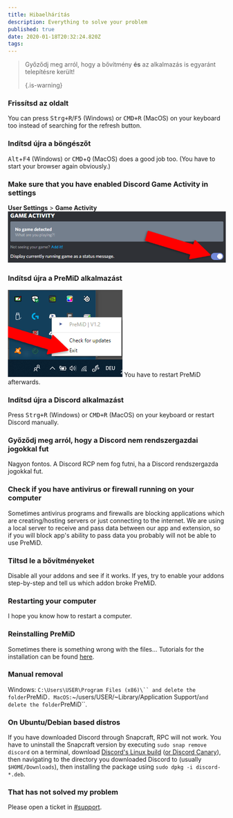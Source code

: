 ```yaml
---
title: Hibaelhárítás
description: Everything to solve your problem
published: true
date: 2020-01-18T20:32:24.820Z
tags:
---
```


> Győződj meg arról, hogy a bővítmény **és** az alkalmazás is egyaránt telepítésre került! 
> 
> {.is-warning}

### Frissítsd az oldalt
You can press <kbd>Strg+R</kbd>/<kbd>F5</kbd> (Windows) or <kbd>CMD+R</kbd> (MacOS) on your keyboard too instead of searching for the refresh button.

### Indítsd újra a böngészőt
<kbd>Alt</kbd>+<kbd>F4</kbd> (Windows) or <kbd>CMD</kbd>+<kbd>Q</kbd> (MacOS) does a good job too. (You have to start your browser again obviously.)

### Make sure that you have enabled Discord Game Activity in settings
**User Settings** > **Game Activity** ![gameactivity_edited.png](/gameactivity_edited.png)

### Indítsd újra a PreMiD alkalmazást
![quit.png](/quit.png) You have to restart PreMiD afterwards.

### Indítsd újra a Discord alkalmazást
Press <kbd>Strg+R</kbd> (Windows) or <kbd>CMD+R</kbd> (MacOS) on your keyboard or restart Discord manually.

### Győződj meg arról, hogy a Discord nem rendszergazdai jogokkal fut
Nagyon fontos. A Discord RCP nem fog futni, ha a Discord rendszergazda jogokkal fut.

### Check if you have antivirus or firewall running on your computer
Sometimes antivirus programs and firewalls are blocking applications which are creating/hosting servers or just connecting to the internet. We are using a local server to receive and pass data between our app and extension, so if you will block app's ability to pass data you probably will not be able to use PreMiD.

### Tiltsd le a bővítményeket
Disable all your addons and see if it works. If yes, try to enable your addons step-by-step and tell us which addon broke PreMiD.

### Restarting your computer
I hope you know how to restart a computer.

### Reinstalling PreMiD
Sometimes there is something wrong with the files... Tutorials for the installation can be found [here](/install).

### Manual removal
Windows:    `C:\Users\USER\Program Files (x86)\`` and delete the folder`PreMiD`.
MacOS:`~/users/USER/~Library/Application Support/`and delete the folder`PreMiD``.

### On Ubuntu/Debian based distros
If you have downloaded Discord through Snapcraft, RPC will not work. You have to uninstall the Snapcraft version by executing `sudo snap remove discord` on a terminal, download [Discord's Linux build](https://discordapp.com/api/download?platform=linux) ([or Discord Canary](https://discordapp.com/api/canary/download?platform=linux)), then navigating to the directory you downloaded Discord to (usually `$HOME/Downloads`), then installing the package using `sudo dpkg -i discord-*.deb`.

### That has not solved my problem
Please open a ticket in [#support](https://discord.gg/PreMiD).